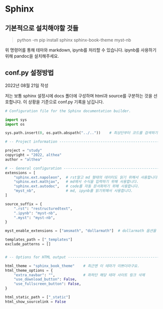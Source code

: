 # Sphinx

## 기본적으로 설치해야할 것들

> python -m pip install sphinx sphinx-book-theme myst-nb

위 명령어를 통해 테마와 markdown, ipynb를 처리할 수 있습니다. ipynb를 사용하기 위해 pandoc을 설치해주세요.


## conf.py 설정방법

2022년 08월 21일 작성

저는 보통 sphinx 설정시에 docs 폴더에 구성하며 html과 source를 구분하는 것을 선호합니다. 이 상황을 기준으로 conf.py 기록을 남깁니다.


```python
# Configuration file for the Sphinx documentation builder.

import sys
import os

sys.path.insert(0, os.path.abspath("../.."))    # 최상단부터 코드를 검색하기 위해

# -- Project information -----------------------------------------------------

project = "study"
copyright = "2022, althea"
author = "althea"

# -- General configuration ---------------------------------------------------
extensions = [
    "sphinx.ext.napoleon",  # rst말고 md 형태의 데이터도 읽기 위해서 사용합니다.
    "sphinx.ext.mathjax",   # md에서 수식을 입력하기 위해 사용합니다.
    "sphinx.ext.autodoc",   # code를 자동 문서화하기 위해 사용합니다.
    "myst_nb",              # md, ipynb를 읽기위해서 사용합니다.
]

source_suffix = {
    ".rst": "restructuredtext",
    ".ipynb": "myst-nb",
    ".myst": "myst-nb",
}

myst_enable_extensions = ["amsmath", "dollarmath"]  # dollarmath 옵션을 설정해야 $$로 쌓인 수식을 표현할 수 있습니다.

templates_path = ["_templates"]
exclude_patterns = []


# -- Options for HTML output -------------------------------------------------

html_theme = "sphinx_book_theme"    # 최근엔 이 테마가 이쁘더라구요.
html_theme_options = {
    "extra_navbar": "",             # 좌하단 해당 테마 사이트 링크 삭제
    "use_download_button": False,   
    "use_fullscreen_button": False,
}

html_static_path = ["_static"]
html_show_sourcelink = False
```